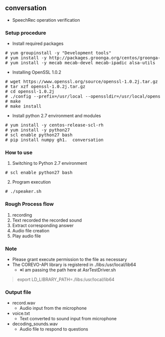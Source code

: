 ## conversation

* SpeechRec operation verification

### Setup procedure

* Install required packages
<pre>
# yum groupinstall -y "Development tools"
# yum install -y http://packages.groonga.org/centos/groonga-release-1.1.0-1.noarch.rpm
# yum install -y mecab mecab-devel mecab-ipadic alsa-utils
</pre>
* Installing OpenSSL 1.0.2
<pre>
# wget https://www.openssl.org/source/openssl-1.0.2j.tar.gz
# tar xzf openssl-1.0.2j.tar.gz
# cd openssl-1.0.2j
# ./config --prefix=/usr/local --openssldir=/usr/local/openssl shared
# make
# make install
</pre>
* Install python 2.7 environment and modules
<pre>
# yum install -y centos-release-scl-rh
# yum install -y python27
# scl enable python27 bash
# pip install numpy gh1.  conversation
</pre>

### How to use

1. Switching to Python 2.7 environment
<pre>
# scl enable python27 bash
</pre>
2. Program execution
<pre>
# ./speaker.sh
</pre>

### Rough Process flow

1. recording
2. Text recorded the recorded sound
3. Extract corresponding answer
4. Audio file creation
5. Play audio file

### Note
* Please grant execute permission to the file as necessary 
* The COREVO-API library is registered in ./libs:/usr/local/lib64
  * ※I am passing the path here at AsrTestDriver.sh
> export LD_LIBRARY_PATH=./libs:/usr/local/lib64

### Output file
* record.wav
  * Audio input from the microphone
* voice.txt
  * Text converted to sound input from microphone
* decoding_sounds.wav
  * Audio file to respond to questions



